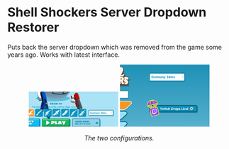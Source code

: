 # Shell Shockers Server Dropdown Restorer
Puts back the server dropdown which was removed from the game some years ago. Works with latest interface.

<center>
<img src="./image.png" alt="image" width="40%">
<img src="./image-1.png" alt="image-1" width="40%">

*The two configurations.*
</center>